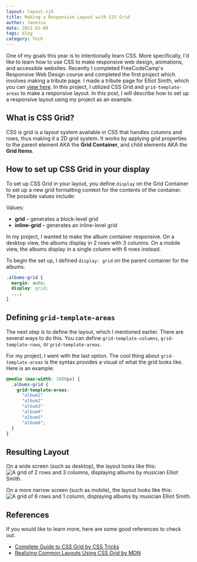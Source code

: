 ```yaml
---
layout: layout.njk
title: Making a Responsive Layout with CSS Grid
author: Janessa
date: 2021-01-09
tags: blog
category: Tech
---
```


One of my goals this year is to intentionally learn CSS. More specifically, I'd like to learn how to use CSS to make responsive web design, animations, and accessible websites. Recently I completed FreeCodeCamp's Responsive Web Design course and completed the first project which involves making a tribute page. I made a tribute page for Elliot Smith, which you can [view here](https://janessatran.github.io/tributepage/). In this project, I utilized CSS Grid and `grid-template-areas` to make a responsive layout. In this post, I will describe how to set up a responsive layout using my project as an example.

## What is CSS Grid?

CSS is grid is a layout system available in CSS that handles columns and rows, thus making it a 2D grid system. It works by applying grid properties to the parent element AKA the **Grid Container**, and child elements AKA the **Grid Items**.

## How to set up CSS Grid in your display

To set up CSS Grid in your layout, you define `display` on the Grid Container to set up a new grid formatting context for the contents of the container. The possible values include:

Values:

- **grid** – generates a block-level grid
- **inline-grid** – generates an inline-level grid

In my project, I wanted to make the album container responsive. On a desktop view, the albums display in 2 rows with 3 columns. On a mobile view, the albums display in a single column with 6 rows instead.

To begin the set up, I defined `display: grid` on the parent container for the albums.

```css
.albums-grid {
  margin: auto;
  display: grid;
  ...;
}
```

## Defining `grid-template-areas`

The next step is to define the layout, which I mentioned earlier. There are several ways to do this. You can define `grid-template-columns`, `grid-template-rows`, or `grid-template-areas`.

For my project, I went with the last option. The cool thing about `grid-template-areas` is the syntax provides a visual of what the grid looks like. Here is an example:

```css
@media (max-width: 1000px) {
  .albums-grid {
    grid-template-areas:
      "album1"
      "album2"
      "album3"
      "album4"
      "album5"
      "album6";
  }
}
```

## Resulting Layout

On a wide screen (such as desktop), the layout looks like this:
<img src="https://i.imgur.com/TM9torU.png" alt="A grid of 2 rows and 3 columns, displaying albums by musician Elliot Smith.">

On a more narrow screen (such as mobile), the layout looks like this:
<img src="https://i.imgur.com/SKpMSiF.png" alt="A grid of 6 rows and 1 column, displaying albums by musician Elliot Smith.">

## References

If you would like to learn more, here are some good references to check out.

- [Complete Guide to CSS Grid by CSS Tricks](<[https://css-tricks.com/snippets/css/complete-guide-grid/](https://css-tricks.com/snippets/css/complete-guide-grid/)>)
- [Realizing Common Layouts Using CSS Grid by MDN](<[https://developer.mozilla.org/en-US/docs/Web/CSS/CSS_Grid_Layout/Realizing_common_layouts_using_CSS_Grid_Layout](https://developer.mozilla.org/en-US/docs/Web/CSS/CSS_Grid_Layout/Realizing_common_layouts_using_CSS_Grid_Layout)>)
